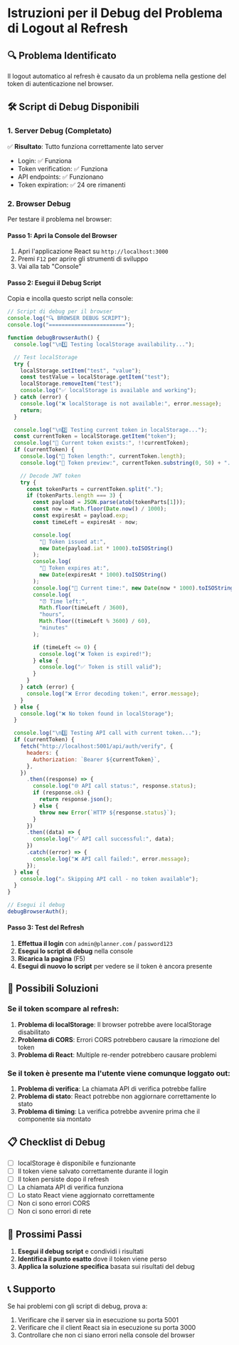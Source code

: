# Istruzioni per il Debug del Problema di Logout al Refresh

## 🔍 Problema Identificato

Il logout automatico al refresh è causato da un problema nella gestione del token di autenticazione nel browser.

## 🛠️ Script di Debug Disponibili

### 1. Server Debug (Completato)

✅ **Risultato**: Tutto funziona correttamente lato server

- Login: ✅ Funziona
- Token verification: ✅ Funziona
- API endpoints: ✅ Funzionano
- Token expiration: ✅ 24 ore rimanenti

### 2. Browser Debug

Per testare il problema nel browser:

#### Passo 1: Apri la Console del Browser

1. Apri l'applicazione React su `http://localhost:3000`
2. Premi `F12` per aprire gli strumenti di sviluppo
3. Vai alla tab "Console"

#### Passo 2: Esegui il Debug Script

Copia e incolla questo script nella console:

```javascript
// Script di debug per il browser
console.log("🔍 BROWSER DEBUG SCRIPT");
console.log("========================");

function debugBrowserAuth() {
  console.log("\n1️⃣ Testing localStorage availability...");

  // Test localStorage
  try {
    localStorage.setItem("test", "value");
    const testValue = localStorage.getItem("test");
    localStorage.removeItem("test");
    console.log("✅ localStorage is available and working");
  } catch (error) {
    console.log("❌ localStorage is not available:", error.message);
    return;
  }

  console.log("\n2️⃣ Testing current token in localStorage...");
  const currentToken = localStorage.getItem("token");
  console.log("📝 Current token exists:", !!currentToken);
  if (currentToken) {
    console.log("📝 Token length:", currentToken.length);
    console.log("📝 Token preview:", currentToken.substring(0, 50) + "...");

    // Decode JWT token
    try {
      const tokenParts = currentToken.split(".");
      if (tokenParts.length === 3) {
        const payload = JSON.parse(atob(tokenParts[1]));
        const now = Math.floor(Date.now() / 1000);
        const expiresAt = payload.exp;
        const timeLeft = expiresAt - now;

        console.log(
          "📅 Token issued at:",
          new Date(payload.iat * 1000).toISOString()
        );
        console.log(
          "📅 Token expires at:",
          new Date(expiresAt * 1000).toISOString()
        );
        console.log("📅 Current time:", new Date(now * 1000).toISOString());
        console.log(
          "⏰ Time left:",
          Math.floor(timeLeft / 3600),
          "hours",
          Math.floor((timeLeft % 3600) / 60),
          "minutes"
        );

        if (timeLeft <= 0) {
          console.log("❌ Token is expired!");
        } else {
          console.log("✅ Token is still valid");
        }
      }
    } catch (error) {
      console.log("❌ Error decoding token:", error.message);
    }
  } else {
    console.log("❌ No token found in localStorage");
  }

  console.log("\n3️⃣ Testing API call with current token...");
  if (currentToken) {
    fetch("http://localhost:5001/api/auth/verify", {
      headers: {
        Authorization: `Bearer ${currentToken}`,
      },
    })
      .then((response) => {
        console.log("🌐 API call status:", response.status);
        if (response.ok) {
          return response.json();
        } else {
          throw new Error(`HTTP ${response.status}`);
        }
      })
      .then((data) => {
        console.log("✅ API call successful:", data);
      })
      .catch((error) => {
        console.log("❌ API call failed:", error.message);
      });
  } else {
    console.log("⚠️ Skipping API call - no token available");
  }
}

// Esegui il debug
debugBrowserAuth();
```

#### Passo 3: Test del Refresh

1. **Effettua il login** con `admin@planner.com` / `password123`
2. **Esegui lo script di debug** nella console
3. **Ricarica la pagina** (F5)
4. **Esegui di nuovo lo script** per vedere se il token è ancora presente

## 🔧 Possibili Soluzioni

### Se il token scompare al refresh:

1. **Problema di localStorage**: Il browser potrebbe avere localStorage disabilitato
2. **Problema di CORS**: Errori CORS potrebbero causare la rimozione del token
3. **Problema di React**: Multiple re-render potrebbero causare problemi

### Se il token è presente ma l'utente viene comunque loggato out:

1. **Problema di verifica**: La chiamata API di verifica potrebbe fallire
2. **Problema di stato**: React potrebbe non aggiornare correttamente lo stato
3. **Problema di timing**: La verifica potrebbe avvenire prima che il componente sia montato

## 📋 Checklist di Debug

- [ ] localStorage è disponibile e funzionante
- [ ] Il token viene salvato correttamente durante il login
- [ ] Il token persiste dopo il refresh
- [ ] La chiamata API di verifica funziona
- [ ] Lo stato React viene aggiornato correttamente
- [ ] Non ci sono errori CORS
- [ ] Non ci sono errori di rete

## 🚀 Prossimi Passi

1. **Esegui il debug script** e condividi i risultati
2. **Identifica il punto esatto** dove il token viene perso
3. **Applica la soluzione specifica** basata sui risultati del debug

## 📞 Supporto

Se hai problemi con gli script di debug, prova a:

1. Verificare che il server sia in esecuzione su porta 5001
2. Verificare che il client React sia in esecuzione su porta 3000
3. Controllare che non ci siano errori nella console del browser
